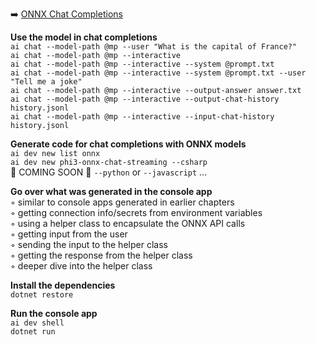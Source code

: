 ➡️ [ONNX Chat Completions](#chapter-18-onnx-chat-completions)

**Use the model in chat completions**  
`ai chat --model-path @mp --user "What is the capital of France?"`  
`ai chat --model-path @mp --interactive`  
`ai chat --model-path @mp --interactive --system @prompt.txt`  
`ai chat --model-path @mp --interactive --system @prompt.txt --user "Tell me a joke"`  
`ai chat --model-path @mp --interactive --output-answer answer.txt`  
`ai chat --model-path @mp --interactive --output-chat-history history.jsonl`  
`ai chat --model-path @mp --interactive --input-chat-history history.jsonl`  

**Generate code for chat completions with ONNX models**  
`ai dev new list onnx`  
`ai dev new phi3-onnx-chat-streaming --csharp`  
🚧 COMING SOON 🚧 `--python` or `--javascript` ...  

**Go over what was generated in the console app**  
◦ similar to console apps generated in earlier chapters  
◦ getting connection info/secrets from environment variables  
◦ using a helper class to encapsulate the ONNX API calls  
◦ getting input from the user  
◦ sending the input to the helper class  
◦ getting the response from the helper class  
◦ deeper dive into the helper class  

**Install the dependencies**  
`dotnet restore`  

**Run the console app**  
`ai dev shell`  
`dotnet run`  
